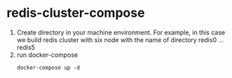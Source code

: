 # redis-cluster-compose

1. Create directory in your machine environment. For example, in this case we build redis cluster with six node with the name of directory redis0 ... redis5
2. run docker-compose
   ```
   docker-compose up -d
   ```
